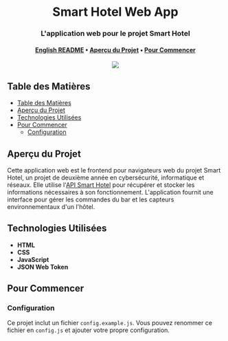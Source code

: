<div align="center">
  <h1>Smart Hotel Web App</h1>

  <h3>L'application web pour le projet Smart Hotel</h3>

  <h4>
    <a href="https://github.com/alexwauquier/smart-hotel-web-app/blob/main/README.md">English README</a>
    •
    <a href="#aperçu-du-projet">Aperçu du Projet</a>
    •
    <a href="#pour-commencer">Pour Commencer</a>
  </h4>

  <img src="https://img.shields.io/github/v/release/alexwauquier/smart-hotel-web-app" />
</div>

## Table des Matières

- [Table des Matières](#table-des-matières)
- [Aperçu du Projet](#aperçu-du-projet)
- [Technologies Utilisées](#technologies-utilisées)
- [Pour Commencer](#pour-commencer)
  - [Configuration](#configuration)

## Aperçu du Projet

Cette application web est le frontend pour navigateurs web du projet Smart Hotel, un projet de deuxième année en cybersécurité, informatique et réseaux. Elle utilise l'[API Smart Hotel](https://github.com/alexwauquier/smart-hotel-api) pour récupérer et stocker les informations nécessaires à son fonctionnement. L'application fournit une interface pour gérer les commandes du bar et les capteurs environnementaux d'un l'hôtel.

## Technologies Utilisées

- **HTML**
- **CSS**
- **JavaScript**
- **JSON Web Token**

## Pour Commencer

### Configuration

Ce projet inclut un fichier `config.example.js`. Vous pouvez renommer ce fichier en `config.js` et ajouter votre propre configuration.
